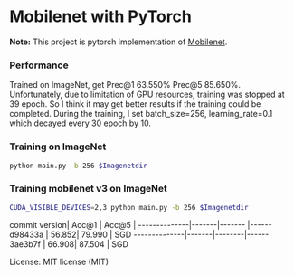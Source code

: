 # Mobilenet with PyTorch
**Note:** This project is pytorch implementation of [Mobilenet](https://arxiv.org/abs/1704.04861).

### Performance

Trained on ImageNet, get Prec@1 63.550% Prec@5 85.650%. Unfortunately, due to limitation of GPU resources, training was
stopped at 39 epoch. So I think it may get better results if the training could be completed. During the training, I set batch_size=256, learning_rate=0.1 which decayed every 30 epoch by 10. 


### Training on ImageNet

```bash
python main.py -b 256 $Imagenetdir
```

### Training mobilenet v3 on ImageNet

```bash
CUDA_VISIBLE_DEVICES=2,3 python main.py -b 256 $Imagenetdir
```

commit version| Acc@1 | Acc@5  | 
--------------|-------|------- |------
d98433a       | 56.852| 79.990 | SGD
--------------|-------|--------|------
3ae3b7f       | 66.908| 87.504 | SGD

License: MIT license (MIT)
